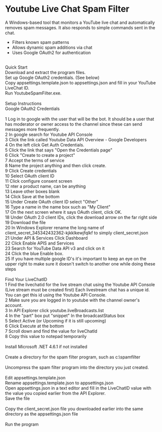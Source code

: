 # Youtube Live Chat Spam Filter

A Windows-based tool that monitors a YouTube live chat and automatically removes spam messages. It also responds to simple commands sent in the chat.<br>
- Filters known spam patterns<br>
- Allows dynamic spam additions via chat<br>
- Uses Google OAuth2 for authentication<br>
<br>
Quick Start<br>
Download and extract the program files.  <br>
Set up Google OAuth2 credentials. (See below)  <br>
Copy appsettings.template.json to appsettings.json and fill in your YouTube LiveChat ID.  <br>
Run YoutubeSpamFilter.exe.  <br>
<br>
Setup Instructions<br>
Google OAuth2 Credentials<br>
<br>
1 Log in to google with the user that will be the bot. It should be a user that has moderator or owner access to the channel since these can send messages more frequently. <br>
2 In google search for Youtube API Console <br>
3 Click the link called Youtube Data API Overview - Google Developers <br>
4 On the left click Get Auth Credentials.<br>
5 Click the link that says "Open the Credentials page"<br>
6 Click "Create to create a project"<br>
7 Accept the terms of service <br>
8 Name the project anything and then click create. <br>
9 Click Create credentials <br>
10 Select OAuth client ID <br>
11 Click configure consent screen <br>
12 nter a product name, can be anything <br>
13 Leave other boxes blank <br>
14 Click Save at the bottom <br>
15 Under Create OAuth client ID select "Other" <br>
16 Type a name in the name box such as "My Client" <br>
17 On the next screen where it says OAuth client, click OK. <br>
18 Under OAuth 2.0 client IDs, click the download arrow on the far right side <br>
19 Download the file <br>
20 In Windows Explorer rename the long name of client_secret_345342432362-kjkklkewjfqlkf to simply client_secret.json <br>
21 Under API & Services Click Dashboard <br>
22 Click Enable APIS and Services <br>
23 Search for YouTube Data API v3 and click on it <br>
24 Click the blue Enable box. <br>
25 If you have multiple google ID's it's important to keep an eye on the upper right to make sure it doesn't switch to another one while doing these steps<br>
<br>
Find Your LiveChatID<br>
1 Find the livechatid for the live stream chat using the Youtube API Console (Live stream must be created first) Each livestream chat has a unique id. You can get this id using the Youtube API Console. <br>
2 Make sure you are logged in to youtube with the channel owner's account.<br>
3 In API Explorer click youtube.liveBroadcasts.list<br>
4 In the "part" box put "snippet" In the broadcastStatus box<br>
5 Select Active (or Upcoming if it is still upcoming)<br>
6 Click Execute at the bottom<br>
7 Scroll down and find the value for liveChatId<br>
8 Copy this value to notepad temporarily <br>
<br>
Install Microsoft .NET 4.6.1 if not installed<br>
<br>
Create a directory for the spam filter program, such as c:\spamfilter <br>
<br>
Uncompress the spam filter program into the directory you just created.<br>
<br>
Edit appsettings.template.json<br>
Rename appsettings.template.json to appsettings.json<br>
Open appsettings.json in a text editor and fill in the LiveChatID value with the value you copied earlier from the API Explorer.<br>
Save the file<br>
<br>
Copy the client_secret.json file you downloaded earlier into the same directory as the appsettings.json file<br>
<br>
Run the program<br>
